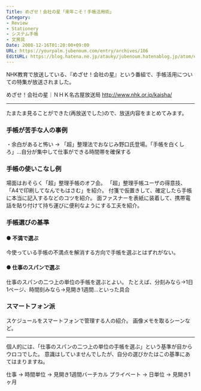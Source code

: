```yaml
---
Title: めざせ！会社の星「来年こそ！手帳活用術」
Category:
- Review
- Stationery
- システム手帳
- 文房具
Date: 2008-12-16T01:20:00+09:00
URL: https://yourpalm.jubenoum.com/entry/archives/106
EditURL: https://blog.hatena.ne.jp/atauky/jubenoum.hatenablog.jp/atom/entry/6653458415120883672
---
```


NHK教育で放送している、『めざせ！会社の星』という番組で、手帳活用についての特集が放送されました。

めざせ！会社の星｜ＮＨＫ名古屋放送局
<a href="http://www.nhk.or.jp/kaisha/">http://www.nhk.or.jp/kaisha/</a>

<hr />

たまたま見ることができた(再放送でした)ので、放送内容をまとめてみます。

<h3>手帳が苦手な人の事例</h3>
・余白があると怖い
→ 「超」整理法でおなじみ野口氏登場。「手帳を白くしろ」…自分が集中して仕事ができる時間帯を確保する
<h3>手帳の使いこなし例</h3>
場面はおそらく「超」整理手帳のオフ会。
「超」整理手帳ユーザの得意技、「A4で印刷してなんでもはさむ」を紹介。
付箋で仮置きして、確定したら手帳に本当に記入するなどのコツを紹介。
面ファスナーを表紙に装着して、携帯電話を貼り付けて持ち運びに便利なようにする工夫を紹介。
<h3>手帳選びの基準</h3>
<h4>● 不満で選ぶ</h4>
今使っている手帳の不満点を解消する方向で手帳を選ぶとはずれがない。
<h4>● 仕事のスパンで選ぶ</h4>
仕事のスパンの二つ上の単位の手帳を選ぶとよい。
たとえば、分刻みなら→1日1ページ、時間刻みなら→見開き1週間...といった具合
<h3>スマートフォン派</h3>
スケジュールをスマートフォンで管理する人の紹介。
画像メモを取るシーンなど。

<hr />

個人的には、「仕事のスパンの二つ上の単位の手帳を選ぶ」という基準が目からウロコでした。
意識はしていませんでしたが、自分の選びかたはこの基準にあてはまりますね。

仕事 → 時間単位 → 見開き1週間バーチカル
プライベート → 日単位 → 見開き1ヶ月
